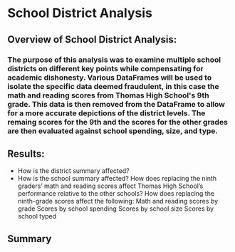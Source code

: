 # School District Analysis

## Overview of School District Analysis:
### The purpose of this analysis was to examine multiple school districts on different key points while compensating for academic dishonesty. Various DataFrames will be used to isolate the specific data deemed fraudulent, in this case the math and reading scores from Thomas High School's 9th grade. This data is then removed from the DataFrame to allow for a more accurate depictions of the district levels. The remaing scores for the 9th and the scores for the other grades are then evaluated against school spending, size, and type.

## Results:
   * How is the district summary affected?
   * How is the school summary affected?
How does replacing the ninth graders’ math and reading scores affect Thomas High School’s performance relative to the other schools?
How does replacing the ninth-grade scores affect the following:
Math and reading scores by grade
Scores by school spending
Scores by school size
Scores by school typed



## Summary
